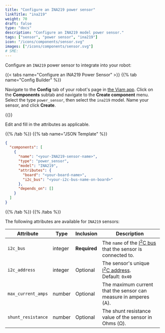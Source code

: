```yaml
---
title: "Configure an INA219 power sensor"
linkTitle: "ina219"
weight: 70
draft: false
type: "docs"
description: "Configure an INA219 model power sensor."
tags: ["sensor", "power sensor", "ina219"]
icon: "/icons/components/sensor.svg"
images: ["/icons/components/sensor.svg"]
# SME:
---
```


Configure an `INA219` power sensor to integrate into your robot:

{{< tabs name="Configure an INA219 Power Sensor" >}}
{{% tab name="Config Builder" %}}

Navigate to the **Config** tab of your robot's page in [the Viam app](https://app.viam.com).
Click on the **Components** subtab and navigate to the **Create component** menu.
Select the type `power_sensor`, then select the `ina219` model.
Name your sensor, and click **Create**.

{{<imgproc src="/components/power-sensor/ina219-config-builder.png" resize="900x" declaredimensions=true alt="ina219 power sensor configuration tab">}}

Edit and fill in the attributes as applicable.

{{% /tab %}}
{{% tab name="JSON Template" %}}

```json {class="line-numbers linkable-line-numbers"}
{
  "components": [
    {
      "name": "<your-INA219-sensor-name>",
      "type": "power_sensor",
      "model": "INA219",
      "attributes": {
        "board": "<your-board-name>",
        "i2c_bus": "<your-i2c-bus-name-on-board>"
      },
      "depends_on": []
    }
  ]
}
```

{{% /tab %}}
{{% /tabs %}}

The following attributes are available for `INA219` sensors:

| Attribute | Type | Inclusion | Description |
| --------- | -----| --------- | ----------- |
| `i2c_bus` | integer | **Required** | The `name` of the [I<sup>2</sup>C bus](/components/board/#i2cs) that the sensor is connected to. |
| `i2c_address` | integer | Optional | The sensor's unique [I<sup>2</sup>C address](https://learn.adafruit.com/i2c-addresses/overview). <br>Default: `0x40`
| `max_current_amps` | number | Optional | The maximum current that the sensor can measure in amperes (A).
| `shunt_resistance` | number | Optional | The shunt resistance value of the sensor in Ohms (Ω).
